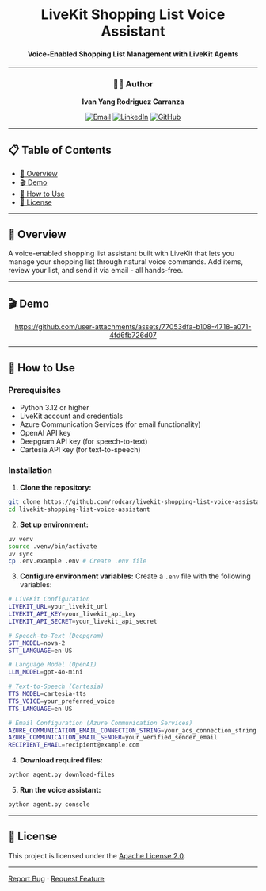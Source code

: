 <div align="center">

# LiveKit Shopping List Voice Assistant
#### **Voice-Enabled Shopping List Management with LiveKit Agents**

---

### 👨‍💻 Author
**Ivan Yang Rodriguez Carranza**

[![Email](https://img.shields.io/badge/Email-D14836?style=for-the-badge&logo=gmail&logoColor=white)](mailto:ivanrodcar@outlook.com)
[![LinkedIn](https://img.shields.io/badge/LinkedIn-0077B5?style=for-the-badge&logo=linkedin&logoColor=white)](https://www.linkedin.com/in/irodcar)
[![GitHub](https://img.shields.io/badge/GitHub-181717?style=for-the-badge&logo=github&logoColor=white)](https://github.com/rodcar)

</div>

---

## 📋 Table of Contents
- [🎯 Overview](#-overview)
- [🎬 Demo](#-demo)
- [🚀 How to Use](#-how-to-use)
- [📝 License](#-license)

---

## 🎯 Overview

A voice-enabled shopping list assistant built with LiveKit that lets you manage your shopping list through natural voice commands. Add items, review your list, and send it via email - all hands-free.

---

## 🎬 Demo

<div align="center">



https://github.com/user-attachments/assets/77053dfa-b108-4718-a071-4fd6fb726d07



</div>

---

## 🚀 How to Use

### **Prerequisites**
- Python 3.12 or higher
- LiveKit account and credentials
- Azure Communication Services (for email functionality)
- OpenAI API key
- Deepgram API key (for speech-to-text)
- Cartesia API key (for text-to-speech)

### **Installation**

1. **Clone the repository:**
```bash
git clone https://github.com/rodcar/livekit-shopping-list-voice-assistant.git
cd livekit-shopping-list-voice-assistant
```

2. **Set up environment:**
```bash
uv venv
source .venv/bin/activate
uv sync
cp .env.example .env # Create .env file
```

3. **Configure environment variables:**
Create a `.env` file with the following variables:
```bash
# LiveKit Configuration
LIVEKIT_URL=your_livekit_url
LIVEKIT_API_KEY=your_livekit_api_key
LIVEKIT_API_SECRET=your_livekit_api_secret

# Speech-to-Text (Deepgram)
STT_MODEL=nova-2
STT_LANGUAGE=en-US

# Language Model (OpenAI)
LLM_MODEL=gpt-4o-mini

# Text-to-Speech (Cartesia)
TTS_MODEL=cartesia-tts
TTS_VOICE=your_preferred_voice
TTS_LANGUAGE=en-US

# Email Configuration (Azure Communication Services)
AZURE_COMMUNICATION_EMAIL_CONNECTION_STRING=your_acs_connection_string
AZURE_COMMUNICATION_EMAIL_SENDER=your_verified_sender_email
RECIPIENT_EMAIL=recipient@example.com
```

4. **Download required files:**
```bash
python agent.py download-files
```

5. **Run the voice assistant:**
```bash
python agent.py console
```

---

## 📝 License

This project is licensed under the [Apache License 2.0](LICENSE).

---

[Report Bug](https://github.com/rodcar/livekit-shopping-list-voice-assistant/issues) · [Request Feature](https://github.com/rodcar/livekit-shopping-list-voice-assistant/issues)
